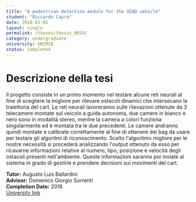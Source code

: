 ```yaml
---
title: "A pedestrian detection module for the USAD vehicle"
student: "Riccardo Capra"
date: 2018-01-01
layout: single
permalink: /theses/thesis_0014/
category: undergraduate
university: UNIMIB
status: completed
---
```


# Descrizione della tesi
Il progetto consiste in un primo momento nel testare alcune reti neurali al fine di scegliere la migliore per rilevare ostacoli dinamici che intersecano la traiettoria del cart.
Le reti neurali lavoreranno sulle rilevazioni ottenute da 3 telecamere montate sul veicolo a guida autonoma, due camere in bianco e nero sono in modalità stereo, mentre la camera a colori funziona singolarmente ed è montata tra le due precedenti. Le camere andranno quindi montate e calibrate correttamente al fine di ottenere dei bag da usare per testare gli algoritmi di riconoscimento.
Scelto l'algoritmo migliore per le nostre necessità si procederà analizzando l'output ottenuto da esso per ricavarne informazioni relative al numero, tipo, posizione e velocità degli ostacoli presenti nell'ambiente.
Queste informazioni saranno poi inviate al sistema in grado di gestirle e prendere decisioni sui movimenti del cart.

**Tutor:** Augusto Luis Ballardini  
**Advisor:** Domenico Giorgio Sorrenti  
**Completion Date:** 2018  
[University link](https://ira.disco.unimib.it/people/ballardini-augusto-luis/)

